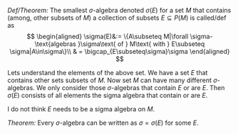 *Def/Theorem:* The smallest $\sigma$-algebra denoted $\sigma(E)$ for a set $M$ that contains (among, other subsets of $M$) a collection of subsets $E\subseteq P(M)$ is called/def as
$$
\begin{aligned}
\sigma(E)&:= \{A\subseteq M|\forall \sigma-\text{algebras  }\sigma\text{ of  } M\text{ with  } E\subseteq \sigma|A\in\sigma\}\\
& = \bigcap_{E\subseteq\sigma}\sigma
\end{aligned}
$$

Lets understand the elements of the above set. We have a set $E$ that contains other sets subsets of $M$. Now set $M$ can have many different $\sigma$-algebras. We only consider those $\sigma$-algebras that contain $E$ or are $E$. Then $\sigma(E)$ consists of all elements the sigma algebra that contain or are $E$.

I do not think $E$ needs to be a sigma algebra on $M$.


*Theorem:* Every $\sigma$-algebra can be written as $\sigma = \sigma(E)$ for some $E$.

